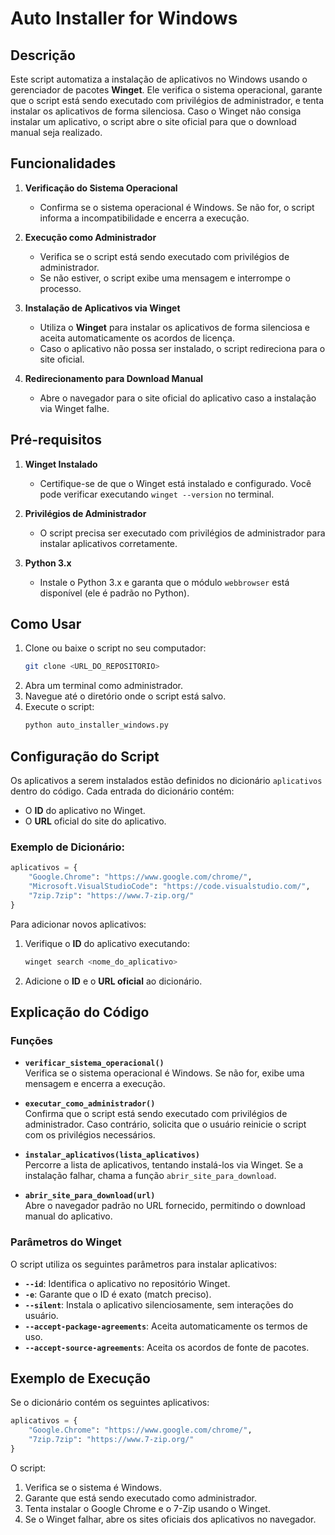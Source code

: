 # Auto Installer for Windows

## Descrição  
Este script automatiza a instalação de aplicativos no Windows usando o gerenciador de pacotes **Winget**. Ele verifica o sistema operacional, garante que o script está sendo executado com privilégios de administrador, e tenta instalar os aplicativos de forma silenciosa. Caso o Winget não consiga instalar um aplicativo, o script abre o site oficial para que o download manual seja realizado.

## Funcionalidades  
1. **Verificação do Sistema Operacional**  
   - Confirma se o sistema operacional é Windows. Se não for, o script informa a incompatibilidade e encerra a execução.

2. **Execução como Administrador**  
   - Verifica se o script está sendo executado com privilégios de administrador.
   - Se não estiver, o script exibe uma mensagem e interrompe o processo.

3. **Instalação de Aplicativos via Winget**  
   - Utiliza o **Winget** para instalar os aplicativos de forma silenciosa e aceita automaticamente os acordos de licença.
   - Caso o aplicativo não possa ser instalado, o script redireciona para o site oficial.

4. **Redirecionamento para Download Manual**  
   - Abre o navegador para o site oficial do aplicativo caso a instalação via Winget falhe.

## Pré-requisitos  
1. **Winget Instalado**  
   - Certifique-se de que o Winget está instalado e configurado. Você pode verificar executando `winget --version` no terminal.

2. **Privilégios de Administrador**  
   - O script precisa ser executado com privilégios de administrador para instalar aplicativos corretamente.

3. **Python 3.x**  
   - Instale o Python 3.x e garanta que o módulo `webbrowser` está disponível (ele é padrão no Python).

## Como Usar  
1. Clone ou baixe o script no seu computador:
   ```bash
   git clone <URL_DO_REPOSITORIO>
   ```
2. Abra um terminal como administrador.  
3. Navegue até o diretório onde o script está salvo.
4. Execute o script:
   ```bash
   python auto_installer_windows.py
   ```

## Configuração do Script  
Os aplicativos a serem instalados estão definidos no dicionário `aplicativos` dentro do código. Cada entrada do dicionário contém:  
- O **ID** do aplicativo no Winget.  
- O **URL** oficial do site do aplicativo.  

### Exemplo de Dicionário:
```python
aplicativos = {
    "Google.Chrome": "https://www.google.com/chrome/",
    "Microsoft.VisualStudioCode": "https://code.visualstudio.com/",
    "7zip.7zip": "https://www.7-zip.org/"
}
```

Para adicionar novos aplicativos:
1. Verifique o **ID** do aplicativo executando:
   ```bash
   winget search <nome_do_aplicativo>
   ```
2. Adicione o **ID** e o **URL oficial** ao dicionário.

## Explicação do Código  
### Funções
- **`verificar_sistema_operacional()`**  
  Verifica se o sistema operacional é Windows. Se não for, exibe uma mensagem e encerra a execução.

- **`executar_como_administrador()`**  
  Confirma que o script está sendo executado com privilégios de administrador. Caso contrário, solicita que o usuário reinicie o script com os privilégios necessários.

- **`instalar_aplicativos(lista_aplicativos)`**  
  Percorre a lista de aplicativos, tentando instalá-los via Winget. Se a instalação falhar, chama a função `abrir_site_para_download`.

- **`abrir_site_para_download(url)`**  
  Abre o navegador padrão no URL fornecido, permitindo o download manual do aplicativo.

### Parâmetros do Winget
O script utiliza os seguintes parâmetros para instalar aplicativos:  
- **`--id`**: Identifica o aplicativo no repositório Winget.  
- **`-e`**: Garante que o ID é exato (match preciso).  
- **`--silent`**: Instala o aplicativo silenciosamente, sem interações do usuário.  
- **`--accept-package-agreements`**: Aceita automaticamente os termos de uso.  
- **`--accept-source-agreements`**: Aceita os acordos de fonte de pacotes.

## Exemplo de Execução  
Se o dicionário contém os seguintes aplicativos:  
```python
aplicativos = {
    "Google.Chrome": "https://www.google.com/chrome/",
    "7zip.7zip": "https://www.7-zip.org/"
}
```

O script:  
1. Verifica se o sistema é Windows.  
2. Garante que está sendo executado como administrador.  
3. Tenta instalar o Google Chrome e o 7-Zip usando o Winget.  
4. Se o Winget falhar, abre os sites oficiais dos aplicativos no navegador.
